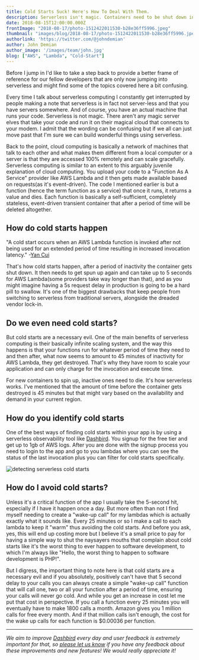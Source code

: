 ```yaml
---
title: Cold Starts Suck! Here's How To Deal With Them.
description: Serverless isn't magic. Containers need to be shut down in order for new ones to spin up.
date: 2018-08-15T12:00:00.000Z
frontImage: "2018-08-17/photo-1512422011530-b28e36ff5996.jpeg"
thumbnail: "images/blog/2018-08-17/photo-1512422011530-b28e36ff5996.jpeg"
authorlink: 'https://twitter.com/@johndemian'
author: John Demian
author_image: '/images/team/john.jpg'
blog: ["AWS", "Lambda", "Cold-Start"]
---
```


Before I jump in I'd like to take a step back to provide a better frame of reference for our fellow developers that are only now jumping into serverless and might find some of the topics covered here a bit confusing.

Every time I talk about serverless computing I constantly get interrupted by people making a note that serverless is in fact not server-less and that you have servers somewhere.  And of course, you have an actual machine that runs your code. Serverless is not magic. There aren't any magic server elves that take your code and run it on their magical cloud that connects to your modem. I admit that the wording can be confusing but if we all can just move past that I'm sure we can build wonderful things using serverless.

Back to the point, cloud computing is basically a network of machines that talk to each other and what makes them different from a local computer or a server is that they are accessed 100% remotely and can scale gracefully.
Serverless computing is similar to an extent to this arguably juvenile explanation of cloud computing. You upload your code to a "Function As A Service" provider like AWS Lambda and it then gets made available based on requests(as it's event-driven). The code I mentioned earlier is but a function (hence the term function as a service) that once it runs, it returns a value and dies. Each function is basically a self-sufficient, completely stateless, event-driven transient container that after a period of time will be deleted altogether.

<h2>How do cold starts happen</h2>

"A cold start occurs when an AWS Lambda function is invoked after not being used for an extended period of time resulting in increased invocation latency." -<a href="https://medium.com/@theburningmonk">Yan Cui</a>

That's how cold starts happen, after a period of inactivity the container gets shut down. It then needs to get spun up again and can take up to 5 seconds for AWS Lambda(some providers take way longer than that), and as you might imagine having a 5s request delay in production is going to be a hard pill to swallow. It's one of the biggest drawbacks that keep people from switching to serverless from traditional servers, alongside the dreaded vendor lock-in.

<h2>Do we even need cold starts?</h2>

But cold starts are a necessary evil. One of the main benefits of serverless computing is their basically infinite scaling system, and the way this happens is that your functions run for whatever period of time they need to	and then after, what now seems to amount to 45 minutes of inactivity for AWS Lambda, they get destroyed. That's why they have room to scale your application and can only charge for the invocation and execute time.

For new containers to spin up, inactive ones need to die. It's how serverless works. I've mentioned that the amount of time before the container gets destroyed is 45 minutes but that might vary based on the availability and demand in your current region.

<h2>How do you identify cold starts</h2>

One of the best ways of finding cold starts within your app is by using a serverless observability tool like <a href="http://dashbird.io">Dashbird</a>. You signup for the free tier and get up to 1gb of AWS logs. After you are done with the signup process you need to login to the app and go to you lambdas where you can see the status of the last invocation plus you can filter for cold starts specifically.

![detecting serverless cold starts](/images/blog/2018-08-17/cold-starts-serverless.jpg)

<h2>How do I avoid cold starts?</h2>

Unless it's a critical function of the app I usually take the 5-second hit, especially if I have it happen once a day. But more often than not I find myself needing to create a "wake-up call" for my lambdas which is actually exactly what it sounds like. Every 25 minutes or so I make a call to each lambda to keep it "warm" thus avoiding the cold starts. And before you ask, yes, this will end up costing more but I believe it's a small price to pay for having a simple way to shut the naysayers mouths that complain about cold starts like it's the worst thing to ever happen to software development, to which I'm always like "Hello, the worst thing to happen to software development is PHP!".

But I digress, the important thing to note here is that cold starts are a necessary evil and if you absolutely, positively can't have that 5 second delay to your calls you can always create a simple "wake-up call" function that will call one, two or all your function after a period of time, ensuring your calls will never go cold. And while you get an increase in cost let me put that cost in perspective. If you call a function every 25 minutes you will eventually have to make 1800 calls a month. Amazon gives you 1 million calls for free every month. And if that million calls isn't enough, the cost for the wake up calls for each function is $0.00036 per function.

___

_We aim to improve [Dashbird](https://dashbird.io/features/) every day and user feedback is extremely important for that, so [please let us know](mailto:support@dashbird.io) if you have any feedback about these improvements and new features! We would really appreciate it!_
